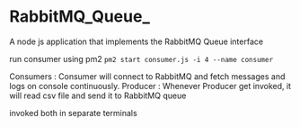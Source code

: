 # RabbitMQ_Queue_
A node js application that implements the RabbitMQ  Queue interface

run consumer using pm2 `pm2 start consumer.js -i 4 --name consumer`

Consumers : Consumer will connect to RabbitMQ and fetch messages and logs on console continuously.
Producer : Whenever Producer get invoked, it will read csv file and send it to RabbitMQ queue 

invoked both in separate terminals

